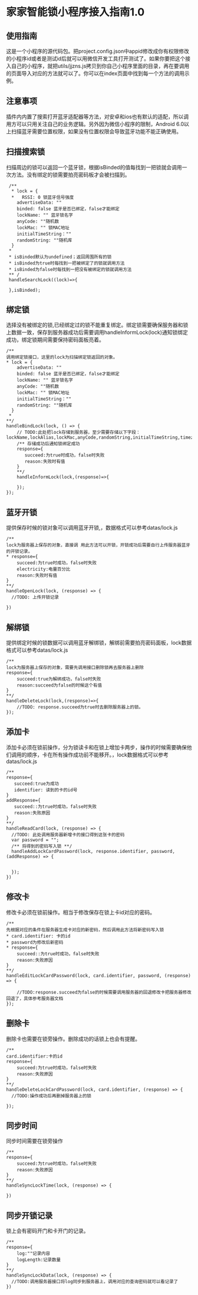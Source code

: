 # 家家智能锁小程序接入指南1.0
## 使用指南
这是一个小程序的源代码包。把project.config.json中appid修改成你有权限修改的小程序id或者是测试id后就可以用微信开发工具打开测试了。如果你要把这个接入自己的小程序，就把utils/jjzns.js拷贝到你自己小程序里面的目录，再在要调用的页面导入对应的方法就可以了。你可以在index页面中找到每一个方法的调用示例。
## 注意事项
插件内内置了搜索打开蓝牙适配器等方法，对安卓和ios也有默认的适配，所以调用方可以只用关注自己的业务逻辑。另外因为微信小程序的限制，Android 6.0以上扫描蓝牙需要位置权限，如果没有位置权限会导致蓝牙功能不能正确使用。  
## 扫描搜索锁
 扫描周边的锁可以返回一个蓝牙锁，根据isBinded的值每找到一把锁就会调用一次方法。没有绑定的锁需要拍亮密码板才会被扫描到。
 
     /**
      * lock = {
      *   RSSI: 0 锁蓝牙信号强度
        advertiseData: ""
        binded: false 蓝牙是否已绑定，false才能绑定
        lockName: "" 蓝牙锁名字
        anyCode: ""随机数
        lockMac: "" 锁MAC地址
        initialTimeString：""
        randomString: ""随机库
      }
     *
     * isBinded默认为undefined；返回周围所有的锁
     * isBinded为true时每找到一把被绑定了的锁就调用方法
     * isBinded为false时每找到一把没有被绑定的锁就调用方法
     ** /
     handleSearchLock((lock)=>{
         
     },isBinded);
## 绑定锁
选择没有被绑定的锁,已经绑定过的锁不能重复绑定。绑定锁需要确保服务器和锁上数据一致，保存到服务器成功后需要调用handleInformLock(lock)通知锁绑定成功，绑定锁期间需要保持密码面板亮着。

    /**
    调用绑定锁接口，这里的lock为扫描绑定锁返回的对象。
    * lock = {
        advertiseData: ""
        binded: false 蓝牙是否已绑定，false才能绑定
        lockName: "" 蓝牙锁名字
        anyCode: ""随机数
        lockMac: "" 锁MAC地址
        initialTimeString：""
        randomString: ""随机库
      }
     *
    **/
    handleBindLock(lock, () => {
        // TODO:此处把lock存储到服务器，至少需要存储以下字段：lockName,lockAlias,lockMac,anyCode,randomString,initialTimeString,timezoneRawOffset,advertiseData
        /** 存储成功后通知锁绑定成功
        response={   
           succeed:为true时成功，false时失败 
           reason:失败时有值
        }
        **/
        handleInformLock(lock,(response)=>{
            
        });
    });
    
## 蓝牙开锁
提供保存时候的锁对象可以调用蓝牙开锁,，数据格式可以参考datas/lock.js 

    /**
    lock为服务器上保存的对象，直接调 用此方法可以开锁，开锁成功后需要自行上传服务器蓝牙的开锁记录。
    * response={
        succeed:为true时成功，false时失败 
        electricity:电量百分比
        reason:失败时有值
    }
    **/
    handleOpenLock(lock, (response) => {
      //TODO: 上传开锁记录
      
    })
## 解绑锁
提供绑定时候的锁数据可以调用蓝牙解绑锁，解绑前需要拍亮密码面板，lock数据格式可以参考datas/lock.js

    
    /**
    lock为服务器上保存的对象，需要先调用接口删除锁再去服务器上删除
    response={
        succeed:true为解绑成功，false时失败
        reason:succeed为false的时候这个有值
    }
    **/
    handleDeleteLock(lock,(response)=>{
        //TODO: response.succeed为true时去删除服务器上的锁。
    });

## 添加卡
添加卡必须在锁前操作，分为锁读卡和在锁上增加卡两步，操作的时候需要确保他们调用的顺序，卡在所有操作成功前不能移开。，lock数据格式可以参考datas/lock.js
   
    
    /** 
    response={
       succeed:true为成功
       identifier: 读到的卡的id号
    }
    addResponse={
       succeed::为true时成功，false时失败 
       reason:失败原因
    }
    **/
    handleReadCard(lock, (response) => {
      //TODO: 此处调用服务器新增卡的接口得到这张卡的密码
      var password = "";
      /** 将得到的密码写入锁 **/
      handleAddLockCardPassword(lock, response.identifier, password, (addResponse) => {
        

      });
    })
    
## 修改卡
修改卡必须在锁前操作。相当于修改保存在锁上卡id对应的密码。

    /** 
    先根据对应的条件在服务器生成卡对应的新密码，然后调用此方法将新密码写入锁
    * card.identifier: 卡的id
    * password为修改后新密码
    * response={
        succeed::为true时成功，false时失败 
        reason:失败原因
    }
    **/
    handleEditLockCardPassword(lock, card.identifier, password, (response) => {
        
        //TODO:response.succeed为false的时候需要调用服务器的回退修改卡把服务器修改回退了，具体参考服务器文档
    });
## 删除卡
删除卡也需要在锁旁操作。删除成功的话锁上也会有提醒。

    /** 
    card.identifier:卡的id
    response={
        succeed:为true时成功，false时失败 
        reason:失败原因
    }
    **/
    handleDeleteLockCardPassword(lock, card.identifier, (response) => {
      //TODO:操作成功后再删掉服务器上的锁

    });
## 同步时间
同步时间需要在锁旁操作

    /** 
    response={
        succeed:为true时成功，false时失败 
        reason:失败原因
    }
    **/
    handleSyncLockTime(lock, (response) => {
      
    })
## 同步开锁记录
锁上会有密码开门和卡开门的记录。
    
    /** 
    response={
        log:""记录内容
        logLength:记录数量
    }
    **/
    handleSyncLockData(lock, (response) => {
      //TODO:调用服务器接口将log同步到服务器上，调用对应的查询密码就可以看记录了
    })